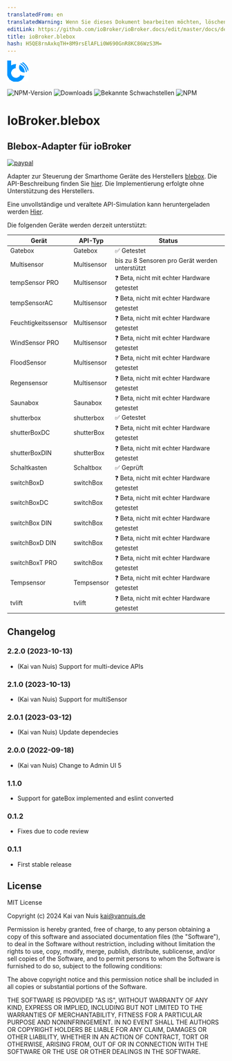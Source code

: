 ```yaml
---
translatedFrom: en
translatedWarning: Wenn Sie dieses Dokument bearbeiten möchten, löschen Sie bitte das Feld "translationsFrom". Andernfalls wird dieses Dokument automatisch erneut übersetzt
editLink: https://github.com/ioBroker/ioBroker.docs/edit/master/docs/de/adapterref/iobroker.blebox/README.md
title: ioBroker.blebox
hash: H5QE8rnAxkqTH+8M9rsElAFLi0W690GnR8KC86WzS3M=
---
```

![Logo](../../../en/adapterref/iobroker.blebox/admin/blebox.png)

![NPM-Version](http://img.shields.io/npm/v/iobroker.blebox.svg)
![Downloads](https://img.shields.io/npm/dm/iobroker.blebox.svg)
![Bekannte Schwachstellen](https://snyk.io/test/github/ka-vaNu/ioBroker.blebox/badge.svg)
![NPM](https://nodei.co/npm/iobroker.blebox.png?downloads=true)

# IoBroker.blebox
## Blebox-Adapter für ioBroker
[![paypal](https://www.paypalobjects.com/en_US/i/btn/btn_donateCC_LG.gif)](https://www.paypal.com/donate/?hosted_button_id=8JKRSMB8LS76S)

Adapter zur Steuerung der Smarthome Geräte des Herstellers [blebox](https://blebox.eu/). Die API-Beschreibung finden Sie [hier](https://technical.blebox.eu/). Die Implementierung erfolgte ohne Unterstützung des Herstellers.

Eine unvollständige und veraltete API-Simulation kann heruntergeladen werden [Hier](https://github.com/blebox/blebox-virtual-devices).

Die folgenden Geräte werden derzeit unterstützt:

| Gerät | API-Typ | Status |
|----------------------|---------------------|-----------------------------------------|
| Gatebox | Gatebox | ✅ Getestet |
| Multisensor | Multisensor | bis zu 8 Sensoren pro Gerät werden unterstützt |
| tempSensor PRO | Multisensor | ❓ Beta, nicht mit echter Hardware getestet |
| tempSensorAC | Multisensor | ❓ Beta, nicht mit echter Hardware getestet |
| Feuchtigkeitssensor | Multisensor | ❓ Beta, nicht mit echter Hardware getestet |
| WindSensor PRO | Multisensor | ❓ Beta, nicht mit echter Hardware getestet |
| FloodSensor | Multisensor | ❓ Beta, nicht mit echter Hardware getestet |
| Regensensor | Multisensor | ❓ Beta, nicht mit echter Hardware getestet |
| Saunabox | Saunabox | ❓ Beta, nicht mit echter Hardware getestet |
| shutterbox | shutterbox | ✅ Getestet |
| shutterBoxDC | shutterBox | ❓ Beta, nicht mit echter Hardware getestet |
| shutterBoxDIN | shutterBox | ❓ Beta, nicht mit echter Hardware getestet |
| Schaltkasten | Schaltbox | ✅ Geprüft |
| switchBoxD | switchBox | ❓ Beta, nicht mit echter Hardware getestet |
| switchBoxDC | switchBox | ❓ Beta, nicht mit echter Hardware getestet |
| switchBox DIN | switchBox | ❓ Beta, nicht mit echter Hardware getestet |
| switchBoxD DIN | switchBox | ❓ Beta, nicht mit echter Hardware getestet |
| switchBoxT PRO | switchBox | ❓ Beta, nicht mit echter Hardware getestet |
| Tempsensor | Tempsensor | ❓ Beta, nicht mit echter Hardware getestet |
| tvlift | tvlift | ❓ Beta, nicht mit echter Hardware getestet |

## Changelog

<!--
    Placeholder for the next version:
    ### **WORK IN PROGRESS**
-->

### 2.2.0 (2023-10-13)

* (Kai van Nuis) Support for multi-device APIs

### 2.1.0 (2023-10-13)

* (Kai van Nuis) Support for multiSensor

### 2.0.1 (2023-03-12)

* (Kai van Nuis) Update dependecies

### 2.0.0 (2022-09-18)

* (Kai van Nuis) Change to Admin UI 5

### 1.1.0

* Support for gateBox implemented and eslint converted

### 0.1.2

* Fixes due to code review
### 0.1.1

* First stable release

## License
MIT License

Copyright (c) 2024 Kai van Nuis <kai@vannuis.de>

Permission is hereby granted, free of charge, to any person obtaining a copy
of this software and associated documentation files (the "Software"), to deal
in the Software without restriction, including without limitation the rights
to use, copy, modify, merge, publish, distribute, sublicense, and/or sell
copies of the Software, and to permit persons to whom the Software is
furnished to do so, subject to the following conditions:

The above copyright notice and this permission notice shall be included in all
copies or substantial portions of the Software.

THE SOFTWARE IS PROVIDED "AS IS", WITHOUT WARRANTY OF ANY KIND, EXPRESS OR
IMPLIED, INCLUDING BUT NOT LIMITED TO THE WARRANTIES OF MERCHANTABILITY,
FITNESS FOR A PARTICULAR PURPOSE AND NONINFRINGEMENT. IN NO EVENT SHALL THE
AUTHORS OR COPYRIGHT HOLDERS BE LIABLE FOR ANY CLAIM, DAMAGES OR OTHER
LIABILITY, WHETHER IN AN ACTION OF CONTRACT, TORT OR OTHERWISE, ARISING FROM,
OUT OF OR IN CONNECTION WITH THE SOFTWARE OR THE USE OR OTHER DEALINGS IN THE
SOFTWARE.